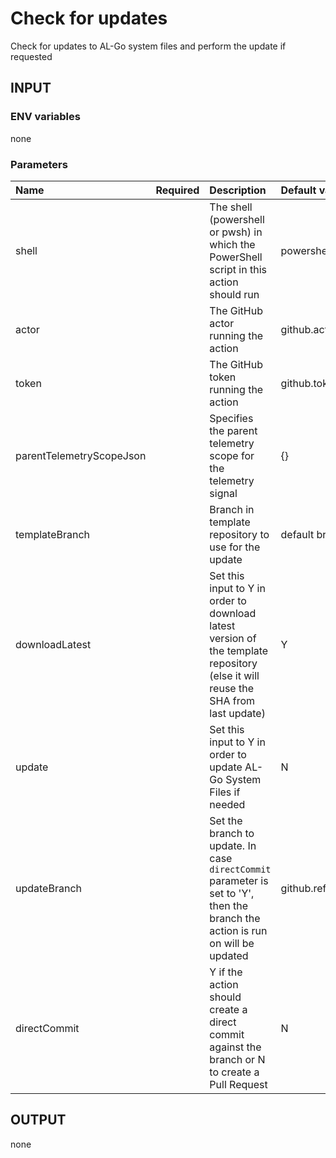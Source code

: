 # Check for updates
Check for updates to AL-Go system files and perform the update if requested

## INPUT

### ENV variables
none

### Parameters
| Name | Required | Description | Default value |
| :-- | :-: | :-- | :-- |
| shell | | The shell (powershell or pwsh) in which the PowerShell script in this action should run | powershell |
| actor | | The GitHub actor running the action | github.actor |
| token | | The GitHub token running the action | github.token |
| parentTelemetryScopeJson | | Specifies the parent telemetry scope for the telemetry signal | {} |
| templateBranch | | Branch in template repository to use for the update | default branch |
| downloadLatest | | Set this input to Y in order to download latest version of the template repository (else it will reuse the SHA from last update) | Y |
| update | | Set this input to Y in order to update AL-Go System Files if needed | N |
| updateBranch | | Set the branch to update. In case `directCommit` parameter is set to 'Y', then the branch the action is run on will be updated | github.ref_name |
| directCommit | | Y if the action should create a direct commit against the branch or N to create a Pull Request | N |

## OUTPUT
none
